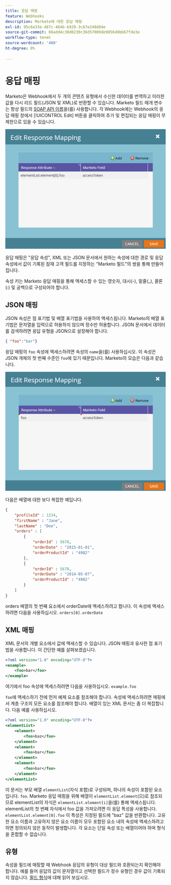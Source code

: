 ```yaml
---
title: 응답 매핑
feature: Webhooks
description: Marketo에 대한 응답 매핑
exl-id: 95c6e33e-487c-464b-b920-3c67e248d84e
source-git-commit: 66add4c38d0230c36d57009de985649bb67fde3e
workflow-type: tm+mt
source-wordcount: '460'
ht-degree: 0%

---
```


# 응답 매핑

Marketo은 Webhook에서 두 개의 콘텐츠 유형에서 수신한 데이터를 번역하고 이러한 값을 다시 리드 필드(JSON 및 XML)로 반환할 수 있습니다. Marketo 필드 매개 변수는 항상 필드의 [SOAP API 이름](../rest-api/fields.md)을(를) 사용합니다. 각 Webhook에는 Webhook의 응답 매핑 창에서 [!UICONTROL Edit] 버튼을 클릭하여 추가 및 편집되는 응답 매핑이 무제한으로 있을 수 있습니다.

![응답 매핑](assets/response-mapping.png)

응답 매핑은 &quot;응답 속성&quot;, XML 또는 JSON 문서에서 원하는 속성에 대한 경로 및 응답 속성에서 값이 기록된 잠재 고객 필드를 지정하는 &quot;Marketo 필드&quot;의 쌍을 통해 만들어집니다.

속성 키는 Marketo 응답 매핑을 통해 액세스할 수 있는 영숫자, 대시(-), 밑줄(_), 콜론(:) 및 공백으로 구성되어야 합니다.

## JSON 매핑

JSON 속성은 점 표기법 및 배열 표기법을 사용하여 액세스됩니다. Marketo의 배열 표기법은 문자열을 입력으로 허용하지 않으며 정수만 허용합니다. JSON 문서에서 데이터를 검색하려면 응답 유형을 JSON으로 설정해야 합니다.

```json
{ "foo":"bar"}
```

응답 매핑의 `foo` 속성에 액세스하려면 속성의 `name`을(를) 사용하십시오. 이 속성은 JSON 개체의 첫 번째 수준인 `foo`에 있기 때문입니다. Marketo의 모습은 다음과 같습니다.

![응답 매핑](assets/json-resp.png)

다음은 배열에 대한 보다 복잡한 예입니다.

```json
{
    "profileId" : 1234,
    "firstName" : "Jane",
    "lastName" : "Doe",
    "orders" : [
        {
            "orderId" : 5678,
            "orderDate" : "2015-01-01",
            "orderProductId" : "4982"
        },
        {
            "orderId" : 5678,
            "orderDate" : "2014-05-07",
            "orderProductId" : "4982"
        }
    ]
}
```

orders 배열의 첫 번째 요소에서 orderDate에 액세스하려고 합니다. 이 속성에 액세스하려면 다음을 사용하십시오. `orders[0].orderDate`

## XML 매핑

XML 문서의 개별 요소에서 값에 액세스할 수 있습니다. JSON 매핑과 유사한 점 표기법을 사용합니다. 이 간단한 예를 살펴보겠습니다.

```xml
<?xml version="1.0" encoding="UTF-8"?>
<example>
    <foo>bar</foo>
</example>
```

여기에서 foo 속성에 액세스하려면 다음을 사용하십시오. `example.foo`

`foo`에 액세스하기 전에 먼저 예제 요소를 참조해야 합니다. 속성에 액세스하려면 매핑에서 계층 구조의 모든 요소를 참조해야 합니다. 배열이 있는 XML 문서는 좀 더 복잡합니다. 다음 예를 사용하십시오.

```xml
<?xml version="1.0" encoding="UTF-8"?>
<elementList>
    <element>
        <foo>baz</foo>
    </element>
    <element>
        <foo>bar</foo>
    </element>
    <element>
        <foo>bar</foo>
    </element>
</elementList>
```

이 문서는 부모 배열 `elementList`(자식 포함)로 구성되며, 하나의 속성이 포함된 요소입니다. `foo`. Marketo 응답 매핑을 위해 배열이 `elementList.element`(으)로 참조되므로 elementList의 자식은 `elementList.element[i]`을(를) 통해 액세스됩니다. elementList의 첫 번째 자식에서 foo 값을 가져오려면 이 응답 특성을 사용합니다. `elementList.element[0].foo` 이 특성은 지정된 필드에 &quot;baz&quot; 값을 반환합니다. 고유한 요소 이름과 고유하지 않은 요소 이름이 모두 포함된 요소 내의 속성에 액세스하려고 하면 정의되지 않은 동작이 발생합니다. 각 요소는 단일 속성 또는 배열이어야 하며 형식을 혼합할 수 없습니다.

## 유형

속성을 필드에 매핑할 때 Webhook 응답의 유형이 대상 필드와 호환되는지 확인해야 합니다. 예를 들어 응답의 값이 문자열이고 선택한 필드가 정수 유형인 경우 값이 기록되지 않습니다. [필드 형식](../rest-api/field-types.md)에 대해 읽어 보십시오.
